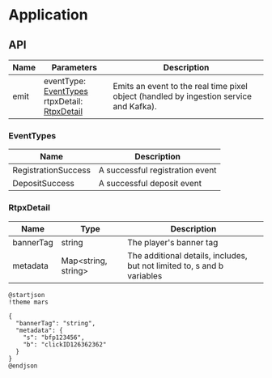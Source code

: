 # Application

## API

| Name | Parameters                                                      | Description                                   |
|------|-----------------------------------------------------------------|-----------------------------------------------|
| emit | eventType: [EventTypes](#EventTypes)<br/>rtpxDetail: [RtpxDetail](#RtpxDetail) | Emits an event to the real time pixel object (handled by ingestion service and Kafka). |

### EventTypes 

| Name                | Description                     |
|---------------------|---------------------------------|
| RegistrationSuccess | A successful registration event |
| DepositSuccess      | A successful deposit event      |

### RtpxDetail

| Name      | Type                | Description                                                             |
|-----------|---------------------|-------------------------------------------------------------------------|
| bannerTag | string              | The player's banner tag                                                 |
| metadata  | Map<string, string> | The additional details, includes, but not limited to, s and b variables |

```plantuml
@startjson
!theme mars

{
  "bannerTag": "string",
  "metadata": {
    "s": "bfp123456",
    "b": "clickID126362362"
  }
}
@endjson
```
